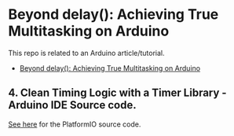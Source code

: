# Beyond delay(): Achieving True Multitasking on Arduino

This repo is related to an Arduino article/tutorial.

* [Beyond delay(): Achieving True Multitasking on Arduino](https://bj-dehaan-solutions.com.au/articles/arduino/beyond-delay-achieving-true-multitasking-on-arduino)

## 4. Clean Timing Logic with a Timer Library - Arduino IDE Source code. 

[See here](https://github.com/Ben-BJD/Ardunio-PlatformIO-Wokwi-Beyond-Delay-03-Timer-Library) for the PlatformIO source code.
